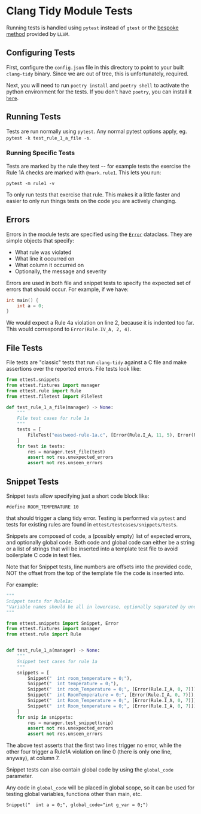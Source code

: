 # Clang Tidy Module Tests

Running tests is handled using `pytest` instead of `gtest` or the 
[bespoke method](https://github.com/llvm/llvm-project/blob/main/clang-tools-extra/test/clang-tidy/check_clang_tidy.py)
provided by `LLVM`.

## Configuring Tests

First, configure the `config.json` file in this directory to point to your built
`clang-tidy` binary. Since we are out of tree, this is unfortunately, required.

Next, you will need to run `poetry install` and `poetry shell` to activate the python 
environment for the tests. If you don't have `poetry`, you can install it 
[`here`](https://python-poetry.org/blog/announcing-poetry-1.2.0a1/).

## Running Tests

Tests are run normally using `pytest`. Any normal pytest options apply, eg.
`pytest -k test_rule_1_a_file -s`.

### Running Specific Tests

Tests are marked by the rule they test -- for example tests the exercise the
Rule 1A checks are marked with `@mark.rule1`. This lets you run:

```pytest -m rule1 -v```

To only run tests that exercise that rule. This makes it a little faster and
easier to only run things tests on the code you are actively changing.

## Errors

Errors in the module tests are specified using the [`Error`](ettest/snippets.py)
dataclass. They are simple objects that specify:

* What rule was violated
* What line it occurred on
* What column it occurred on
* Optionally, the message and severity

Errors are used in both file and snippet tests to specify the expected set of errors
that should occur. For example, if we have:

```c
int main() {
    int a = 0;
}
```

We would expect a Rule 4a violation on line 2, because it is indented too far. This
would correspond to `Error(Rule.IV_A, 2, 4)`.

## File Tests

File tests are "classic" tests that run `clang-tidy` against a C file and make assertions
over the reported errors. File tests look like:

```python
from ettest.snippets
from ettest.fixtures import manager
from ettest.rule import Rule
from ettest.filetest import FileTest

def test_rule_1_a_file(manager) -> None:
    """
    File test cases for rule 1a
    """
    tests = [
        FileTest("eastwood-rule-1a.c", [Error(Rule.I_A, 11, 5), Error(Rule.I_A, 13, 5)])
    ]
    for test in tests:
        res = manager.test_file(test)
        assert not res.unexpected_errors
        assert not res.unseen_errors
```


## Snippet Tests

Snippet tests allow specifying just a short code block like:

```
#define ROOM_TEMPERATURE 10
```

that should trigger a clang tidy error. Testing is performed via `pytest` and tests
for existing rules are found in `ettest/testcases/snippets/tests`.

Snippets are composed of code, a (possibly empty) list of expected errors, and optionally
global code. Both code and global code can either be a string or a list of strings that
will be inserted into a template test file to avoid boilerplate C code in test files.

Note that for Snippet tests, line numbers are offsets into the provided code, NOT the
offset from the top of the template file the code is inserted into.

For example:

```python
"""
Snippet tests for Rule1a:
"Variable names should be all in lowercase, optionally separated by underscores."
"""

from ettest.snippets import Snippet, Error
from ettest.fixtures import manager
from ettest.rule import Rule


def test_rule_1_a(manager) -> None:
    """
    Snippet test cases for rule 1a
    """
    snippets = [
        Snippet("  int room_temperature = 0;"),
        Snippet("  int temperature = 0;"),
        Snippet("  int room_Temperature = 0;", [Error(Rule.I_A, 0, 7)]),
        Snippet("  int RoomTemperature = 0;", [Error(Rule.I_A, 0, 7)]),
        Snippet("  int Room_Temperature = 0;", [Error(Rule.I_A, 0, 7)]),
        Snippet("  int Room_temperature = 0;", [Error(Rule.I_A, 0, 7)]),
    ]
    for snip in snippets:
        res = manager.test_snippet(snip)
        assert not res.unexpected_errors
        assert not res.unseen_errors
```

The above test asserts that the first two lines trigger no error, while the other four
trigger a Rule1A violation on line 0 (there is only one line, anyway), at column 7.

Snippet tests can also contain global code by using the `global_code` parameter.

Any code in `global_code` will be placed in global scope, so it can be used for testing
global variables, functions other than main, etc.

```
Snippet("  int a = 0;", global_code="int g_var = 0;")
```